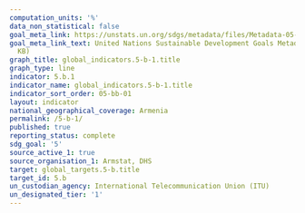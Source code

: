 ```yaml
---
computation_units: '%'
data_non_statistical: false
goal_meta_link: https://unstats.un.org/sdgs/metadata/files/Metadata-05-0B-01.pdf
goal_meta_link_text: United Nations Sustainable Development Goals Metadata (PDF 211
  KB)
graph_title: global_indicators.5-b-1.title
graph_type: line
indicator: 5.b.1
indicator_name: global_indicators.5-b-1.title
indicator_sort_order: 05-bb-01
layout: indicator
national_geographical_coverage: Armenia
permalink: /5-b-1/
published: true
reporting_status: complete
sdg_goal: '5'
source_active_1: true
source_organisation_1: Armstat, DHS
target: global_targets.5-b.title
target_id: 5.b
un_custodian_agency: International Telecommunication Union (ITU)
un_designated_tier: '1'
---
```

